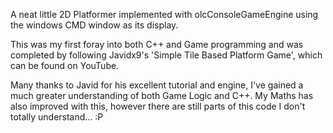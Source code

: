 A neat little 2D Platformer implemented with olcConsoleGameEngine using the windows CMD window as its display.

This was my first foray into both C++ and Game programming and was completed by following Javidx9's 'Simple Tile Based Platform Game', which can be found on YouTube.

Many thanks to Javid for his excellent tutorial and engine, I've gained a much greater understanding of both Game Logic and C++. My Maths has also improved with this, however there are still parts of this code I don't totally understand... :P 
